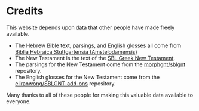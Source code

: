 # Credits

This website depends upon data that other people have made freely available.

* The Hebrew Bible text, parsings, and English glosses all come from [Biblia Hebraica Stuttgartensia (Amstelodamensis)](https://etcbc.github.io/bhsa/)
* The New Testament is the text of the [SBL Greek New Testament](https://sblgnt.com/).
* The parsings for the New Testament come from the [morphgnt/sblgnt](https://github.com/morphgnt/sblgnt) repository.
* The English glosses for the New Testament come from the [eliranwong/SBLGNT-add-ons](https://github.com/eliranwong/SBLGNT-add-ons) repository.

Many thanks to all of these people for making this valuable data available to everyone.